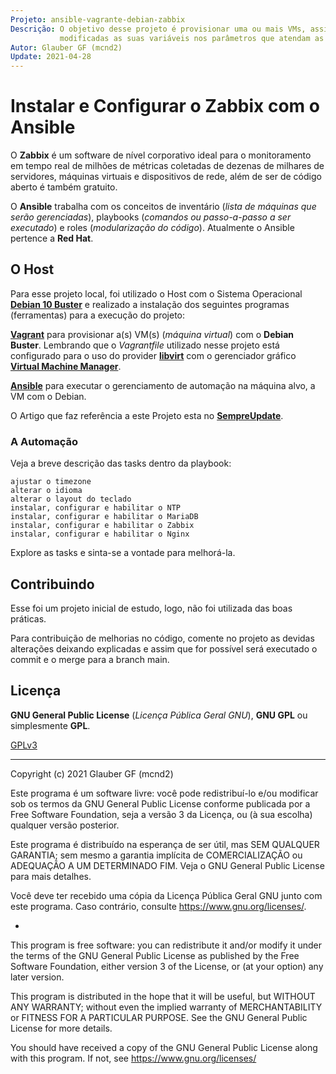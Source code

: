 ```yaml
---
Projeto: ansible-vagrante-debian-zabbix
Descrição: O objetivo desse projeto é provisionar uma ou mais VMs, assim podendo ser 
           modificadas as suas variáveis nos parâmetros que atendam as suas espectativas.
Autor: Glauber GF (mcnd2)
Update: 2021-04-28
---
```


# Instalar e Configurar o Zabbix com o Ansible

O **Zabbix** é um software de nível corporativo ideal para o monitoramento em tempo real de milhões de métricas coletadas de dezenas de milhares de servidores, máquinas virtuais e dispositivos de rede, além de ser de código aberto é também gratuito.

O **Ansible** trabalha com os conceitos de inventário (_lista de máquinas que serão gerenciadas_), playbooks (_comandos ou passo-a-passo a ser executado_) e roles (_modularização do código_). Atualmente o Ansible pertence a **Red Hat**.

## O Host

Para esse projeto local, foi utilizado o Host com o Sistema Operacional **[Debian 10 Buster](https://www.debian.org/)** e realizado a instalação dos seguintes programas (ferramentas) para a execução do projeto:

**[Vagrant](https://www.vagrantup.com/docs)** para provisionar a(s) VM(s) (_máquina virtual_) com o **Debian Buster**. Lembrando que o _Vagrantfile_ utilizado nesse projeto está configurado para o uso do provider **[libvirt](https://libvirt.org/)** com o gerenciador gráfico **[Virtual Machine Manager](https://virt-manager.org/)**.

**[Ansible](https://docs.ansible.com/ansible/latest/index.html)** para executar o gerenciamento de automação na máquina alvo, a VM com o Debian.

O Artigo que faz referência a este Projeto esta no **[SempreUpdate](https://sempreupdate.com.br/como-instalar-e-configurar-o-zabbix-5-no-debian-10-com-ansible/)**.

### A Automação

Veja a breve descrição das tasks dentro da playbook:

```
ajustar o timezone
alterar o idioma
alterar o layout do teclado
instalar, configurar e habilitar o NTP
instalar, configurar e habilitar o MariaDB
instalar, configurar e habilitar o Zabbix
instalar, configurar e habilitar o Nginx
```

Explore as tasks e sinta-se a vontade para melhorá-la.

## Contribuindo

Esse foi um projeto inicial de estudo, logo, não foi utilizada das boas práticas.

Para contribuição de melhorias no código, comente no projeto as devidas alterações deixando explicadas e assim que for possível será executado o commit e o merge para a branch main.

## Licença

**GNU General Public License** (_Licença Pública Geral GNU_), **GNU GPL** ou simplesmente **GPL**.

[GPLv3](https://www.gnu.org/licenses/gpl-3.0.html)

------

Copyright (c) 2021 Glauber GF (mcnd2)

Este programa é um software livre: você pode redistribuí-lo e/ou modificar
sob os termos da GNU General Public License conforme publicada por
a Free Software Foundation, seja a versão 3 da Licença, ou
(à sua escolha) qualquer versão posterior.

Este programa é distribuído na esperança de ser útil,
mas SEM QUALQUER GARANTIA; sem mesmo a garantia implícita de
COMERCIALIZAÇÃO ou ADEQUAÇÃO A UM DETERMINADO FIM. Veja o
GNU General Public License para mais detalhes.

Você deve ter recebido uma cópia da Licença Pública Geral GNU
junto com este programa. Caso contrário, consulte <https://www.gnu.org/licenses/>.

*

This program is free software: you can redistribute it and/or modify
it under the terms of the GNU General Public License as published by
the Free Software Foundation, either version 3 of the License, or
(at your option) any later version.

This program is distributed in the hope that it will be useful,
but WITHOUT ANY WARRANTY; without even the implied warranty of
MERCHANTABILITY or FITNESS FOR A PARTICULAR PURPOSE.  See the
GNU General Public License for more details.

You should have received a copy of the GNU General Public License
along with this program.  If not, see <https://www.gnu.org/licenses/>
